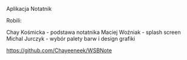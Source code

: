 Aplikacja Notatnik

Robili:

Chay Kośmicka - podstawa notatnika
Maciej Woźniak - splash screen
Michal Jurczyk - wybór palety barw i design grafiki

https://github.com/Chayeeneek/WSBNote

